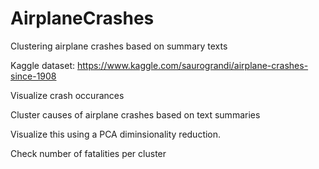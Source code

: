 # AirplaneCrashes
Clustering airplane crashes based on summary texts

Kaggle dataset: https://www.kaggle.com/saurograndi/airplane-crashes-since-1908


Visualize crash occurances

Cluster causes of airplane crashes based on text summaries

Visualize this using a PCA diminsionality reduction.

Check number of fatalities per cluster
